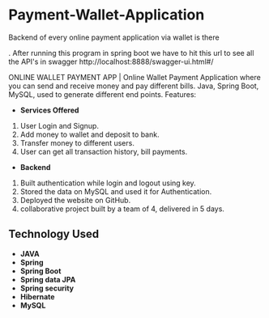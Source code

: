 # Payment-Wallet-Application
Backend of every online payment application via wallet is there

. After running this program in spring boot we have to hit this url to see all the API's in swagger 
http://localhost:8888/swagger-ui.html#/

ONLINE WALLET PAYMENT APP | Online Wallet Payment Application where you can send and receive money and pay different bills. Java, Spring Boot, MySQL, used to generate different end points. Features:

- **Services Offered**
1. User Login and Signup.
2. Add money to wallet and deposit to bank.
3. Transfer money to different users.
4. User can get all transaction history, bill payments.

- **Backend**
1. Built authentication while login and logout using key.
2. Stored the data on MySQL and used it for Authentication.
3. Deployed the website on GitHub.
4. collaborative project built by a team of 4, delivered in 5 days.



## Technology Used

- **JAVA**
- **Spring**
- **Spring Boot**
- **Spring data JPA**
- **Spring security**
- **Hibernate**
- **MySQL**

